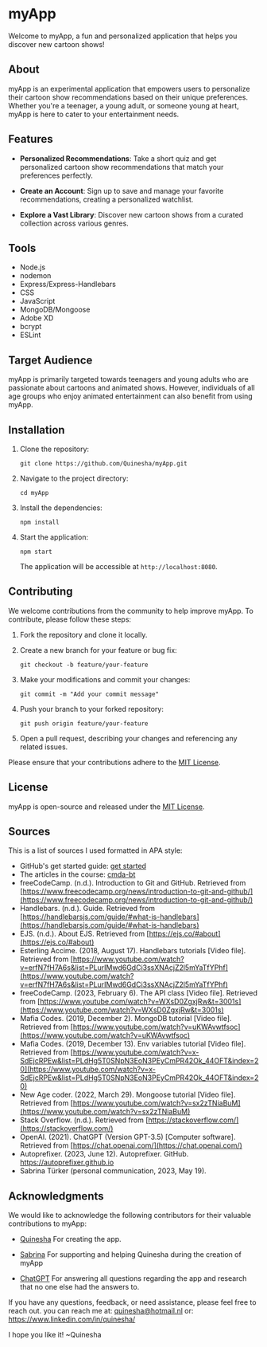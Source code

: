 # myApp

Welcome to myApp, a fun and personalized application that helps you discover new cartoon shows!

## About

myApp is an experimental application that empowers users to personalize their cartoon show recommendations based on their unique preferences. Whether you're a teenager, a young adult, or someone young at heart, myApp is here to cater to your entertainment needs.

## Features

- **Personalized Recommendations**: Take a short quiz and get personalized cartoon show recommendations that match your preferences perfectly.

- **Create an Account**: Sign up to save and manage your favorite recommendations, creating a personalized watchlist.

- **Explore a Vast Library**: Discover new cartoon shows from a curated collection across various genres.

## Tools
* Node.js
* nodemon
* Express/Express-Handlebars
* CSS
* JavaScript
* MongoDB/Mongoose
* Adobe XD
* bcrypt
* ESLint

## Target Audience

myApp is primarily targeted towards teenagers and young adults who are passionate about cartoons and animated shows. However, individuals of all age groups who enjoy animated entertainment can also benefit from using myApp.

## Installation

1. Clone the repository:

   ```
   git clone https://github.com/Quinesha/myApp.git
   ```

2. Navigate to the project directory:

   ```
   cd myApp
   ```

3. Install the dependencies:

   ```
   npm install
   ```

4. Start the application:

   ```
   npm start
   ```

   The application will be accessible at `http://localhost:8080`.

## Contributing

We welcome contributions from the community to help improve myApp. To contribute, please follow these steps:

1. Fork the repository and clone it locally.

2. Create a new branch for your feature or bug fix:

   ```
   git checkout -b feature/your-feature
   ```

3. Make your modifications and commit your changes:

   ```
   git commit -m "Add your commit message"
   ```

4. Push your branch to your forked repository:

   ```
   git push origin feature/your-feature
   ```

5. Open a pull request, describing your changes and referencing any related issues.

Please ensure that your contributions adhere to the [MIT License](LICENSE).

## License

myApp is open-source and released under the [MIT License](LICENSE).

## Sources
This is a list of sources I used formatted in APA style:

* GitHub's get started guide: [get started](https://docs.github.com/en/get-started)
* The articles in the course: [cmda-bt](https://github.com/cmda-bt)
* freeCodeCamp. (n.d.). Introduction to Git and GitHub. Retrieved from [https://www.freecodecamp.org/news/introduction-to-git-and-github/](https://www.freecodecamp.org/news/introduction-to-git-and-github/)
* Handlebars. (n.d.). Guide. Retrieved from [https://handlebarsjs.com/guide/#what-is-handlebars](https://handlebarsjs.com/guide/#what-is-handlebars)
* EJS. (n.d.). About EJS. Retrieved from [https://ejs.co/#about](https://ejs.co/#about)
* Esterling Accime. (2018, August 17). Handlebars tutorials [Video file]. Retrieved from [https://www.youtube.com/watch?v=erfN7fH7A6s&list=PLurIMwd6GdCi3ssXNAcjZ2l5mYaTfYPhf](https://www.youtube.com/watch?v=erfN7fH7A6s&list=PLurIMwd6GdCi3ssXNAcjZ2l5mYaTfYPhf)
* freeCodeCamp. (2023, February 6). The API class [Video file]. Retrieved from [https://www.youtube.com/watch?v=WXsD0ZgxjRw&t=3001s](https://www.youtube.com/watch?v=WXsD0ZgxjRw&t=3001s)
* Mafia Codes. (2019, December 2). MongoDB tutorial [Video file]. Retrieved from [https://www.youtube.com/watch?v=uKWAvwtfsoc](https://www.youtube.com/watch?v=uKWAvwtfsoc)
* Mafia Codes. (2019, December 13). Env variables tutorial [Video file]. Retrieved from [https://www.youtube.com/watch?v=x-SdEjcRPEw&list=PLdHg5T0SNpN3EoN3PEyCmPR42Ok_44OFT&index=20](https://www.youtube.com/watch?v=x-SdEjcRPEw&list=PLdHg5T0SNpN3EoN3PEyCmPR42Ok_44OFT&index=20)
* New Age coder. (2022, March 29). Mongoose tutorial [Video file]. Retrieved from [https://www.youtube.com/watch?v=sx2zTNiaBuM](https://www.youtube.com/watch?v=sx2zTNiaBuM)
* Stack Overflow. (n.d.). Retrieved from [https://stackoverflow.com/](https://stackoverflow.com/)
* OpenAI. (2021). ChatGPT (Version GPT-3.5) [Computer software]. Retrieved from [https://chat.openai.com/](https://chat.openai.com/)
* Autoprefixer. (2023, June 12). Autoprefixer. GitHub. https://autoprefixer.github.io
* Sabrina Türker (personal communication, 2023, May 19).

## Acknowledgments

We would like to acknowledge the following contributors for their valuable contributions to myApp:

- [Quinesha](https://github.com/Quinesha)
For creating the app.

- [Sabrina](https://github.com/SabrinaTurker)
For supporting and helping Quinesha during the creation of myApp

- [ChatGPT](https://chat.openai.com)
For answering all questions regarding the app and research that no one else had the answers to.

If you have any questions, feedback, or need assistance, please feel free to reach out. 
you can reach me at: quinesha@hotmail.nl
or: https://www.linkedin.com/in/quinesha/

I hope you like it!
~Quinesha

